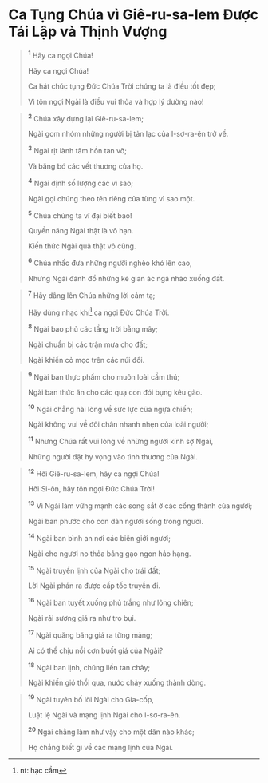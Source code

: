# Ca Tụng Chúa vì Giê-ru-sa-lem Ðược Tái Lập và Thịnh Vượng

> <sup><b>1</b></sup> Hãy ca ngợi Chúa!
> 
> Hãy ca ngợi Chúa!
> 
> Ca hát chúc tụng Ðức Chúa Trời chúng ta là điều tốt đẹp;
> 
> Vì tôn ngợi Ngài là điều vui thỏa và hợp lý dường nào!
>


> <sup><b>2</b></sup> Chúa xây dựng lại Giê-ru-sa-lem;
> 
> Ngài gom nhóm những người bị tản lạc của I-sơ-ra-ên trở về.
> 
> <sup><b>3</b></sup> Ngài rịt lành tâm hồn tan vỡ;
> 
> Và băng bó các vết thương của họ.
> 
> <sup><b>4</b></sup> Ngài định số lượng các vì sao;
> 
> Ngài gọi chúng theo tên riêng của từng vì sao một.
> 
> <sup><b>5</b></sup> Chúa chúng ta vĩ đại biết bao!
> 
> Quyền năng Ngài thật là vô hạn.
> 
> Kiến thức Ngài quả thật vô cùng.
> 
> <sup><b>6</b></sup> Chúa nhấc đưa những người nghèo khó lên cao,
> 
> Nhưng Ngài đánh đổ những kẻ gian ác ngã nhào xuống đất.
>


> <sup><b>7</b></sup> Hãy dâng lên Chúa những lời cảm tạ;
> 
> Hãy dùng nhạc khí[^1-daf12e9f-7650-46a3-a66a-bb0dce8614af] ca ngợi Ðức Chúa Trời.
> 
> <sup><b>8</b></sup> Ngài bao phủ các tầng trời bằng mây;
> 
> Ngài chuẩn bị các trận mưa cho đất;
> 
> Ngài khiến cỏ mọc trên các núi đồi.
>


> <sup><b>9</b></sup> Ngài ban thực phẩm cho muôn loài cầm thú;
> 
> Ngài ban thức ăn cho các quạ con đói bụng kêu gào.
> 
> <sup><b>10</b></sup> Ngài chẳng hài lòng về sức lực của ngựa chiến;
> 
> Ngài không vui về đôi chân nhanh nhẹn của loài người;
> 
> <sup><b>11</b></sup> Nhưng Chúa rất vui lòng về những người kính sợ Ngài,
> 
> Những người đặt hy vọng vào tình thương của Ngài.
>


> <sup><b>12</b></sup> Hỡi Giê-ru-sa-lem, hãy ca ngợi Chúa!
> 
> Hỡi Si-ôn, hãy tôn ngợi Ðức Chúa Trời!
> 
> <sup><b>13</b></sup> Vì Ngài làm vững mạnh các song sắt ở các cổng thành của ngươi;
> 
> Ngài ban phước cho con dân ngươi sống trong ngươi.
> 
> <sup><b>14</b></sup> Ngài ban bình an nơi các biên giới ngươi;
> 
> Ngài cho ngươi no thỏa bằng gạo ngon hảo hạng.
> 
> <sup><b>15</b></sup> Ngài truyền lịnh của Ngài cho trái đất;
> 
> Lời Ngài phán ra được cấp tốc truyền đi.
> 
> <sup><b>16</b></sup> Ngài ban tuyết xuống phủ trắng như lông chiên;
> 
> Ngài rải sương giá ra như tro bụi.
> 
> <sup><b>17</b></sup> Ngài quăng băng giá ra từng mảng;
> 
> Ai có thể chịu nổi cơn buốt giá của Ngài?
> 
> <sup><b>18</b></sup> Ngài ban lịnh, chúng liền tan chảy;
> 
> Ngài khiến gió thổi qua, nước chảy xuống thành dòng.
>


> <sup><b>19</b></sup> Ngài tuyên bố lời Ngài cho Gia-cốp,
> 
> Luật lệ Ngài và mạng lịnh Ngài cho I-sơ-ra-ên.
> 
> <sup><b>20</b></sup> Ngài chẳng làm như vậy cho một dân nào khác;
> 
> Họ chẳng biết gì về các mạng lịnh của Ngài.
>

[^1-daf12e9f-7650-46a3-a66a-bb0dce8614af]: nt: hạc cầm